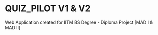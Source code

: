 # QUIZ_PILOT V1 & V2
Web Application created for IITM BS Degree - Diploma Project [MAD I &amp; MAD II]
